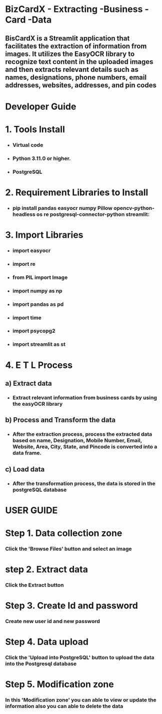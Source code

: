 # BizCardX - Extracting -Business -Card -Data

## BisCardX is a Streamlit application that facilitates the extraction of information from images. It utilizes the EasyOCR library to recognize text content in the uploaded images and then extracts relevant details such as names, designations, phone numbers, email addresses, websites, addresses, and pin codes

# Developer Guide
# 1. Tools Install
* ###   Virtual code
* ###   Python 3.11.0 or higher.
* ###   PostgreSQL

# 2. Requirement Libraries to Install
* ###  pip install pandas easyocr numpy Pillow opencv-python-headless os re  postgresql-connector-python streamlit:

# 3. Import Libraries
* ### import easyocr
* ### import re
* ### from PIL import Image
* ### import numpy as np
* ### import pandas as pd
* ### import time
* ### import psycopg2
* ### import streamlit as st

# 4. E T L Process
## a) Extract data
* ### Extract relevant information from business cards by using the easyOCR library
## b) Process and Transform the data
* ### After the extraction process, process the extracted data based on name, Designation, Mobile Number, Email, Website, Area, City, State, and Pincode is converted into a data frame.
## c) Load data
* ### After the transformation process, the data is stored in the postgreSQL database
# USER GUIDE

# Step 1. Data collection zone
### Click the 'Browse Files' button and select an image
# step 2. Extract data 
### Click the Extract button 
# Step 3. Create Id and password
### Create new user id and new password 
# Step 4. Data upload
### Click the 'Upload into PostgreSQL' button to upload the data into the Postgresql database
# Step 5. Modification zone
### In this 'Modification zone' you can able to view or update the information also you can able to delete the data





